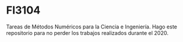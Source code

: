 # FI3104
Tareas de Métodos Numéricos para la Ciencia e Ingeniería.
Hago este repositorio para no perder los trabajos realizados durante el 2020.
